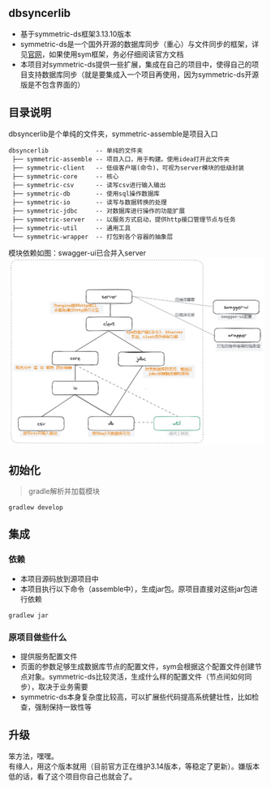 ## dbsyncerlib
* 基于symmetric-ds框架3.13.10版本  
* symmetric-ds是一个国外开源的数据库同步（重心）与文件同步的框架，详见[官网](https://www.symmetricds.org/)，如果使用sym框架，务必仔细阅读官方文档  
* 本项目对symmetric-ds提供一些扩展，集成在自己的项目中，使得自己的项目支持数据库同步（就是要集成入一个项目再使用，因为symmetric-ds开源版是不包含界面的）

## 目录说明
dbsyncerlib是个单纯的文件夹，symmetric-assemble是项目入口
```text
dbsyncerlib             -- 单纯的文件夹 
 ├── symmetric-assemble -- 项目入口，用于构建。使用idea打开此文件夹 
 ├── symmetric-client   -- 低级客户端(命令)，可视为server模块的低级封装
 ├── symmetric-core     -- 核心 
 ├── symmetric-csv      -- 读写csv进行输入输出 
 ├── symmetric-db       -- 使用sql操作数据库 
 ├── symmetric-io       -- 读写与数据转换的处理 
 ├── symmetric-jdbc     -- 对数据库进行操作的功能扩展 
 ├── symmetric-server   -- 以服务方式启动，提供http接口管理节点与任务 
 ├── symmetric-util     -- 通用工具 
 └── symmetric-wrapper  -- 打包到各个容器的抽象层 
```
模块依赖如图：swagger-ui已合并入server
![](sym-docs/imgs/sym_arch_simple.png)

## 初始化
> gradle解析并加载模块
```shell
gradlew develop
```

## 集成
### 依赖
* 本项目源码放到源项目中
* 本项目执行以下命令（assemble中），生成jar包。原项目直接对这些jar包进行依赖

```shell
gradlew jar
```

### 原项目做些什么
* 提供服务配置文件
* 页面的参数足够生成数据库节点的配置文件，sym会根据这个配置文件创建节点对象。symmetric-ds比较灵活，生成什么样的配置文件（节点间如何同步），取决于业务需要
* symmetric-ds本身复杂度比较高，可以扩展些代码提高系统健壮性，比如检查，强制保持一致性等

## 升级
笨方法，嘿嘿。  
有缘人，用这个版本就用（目前官方正在维护3.14版本，等稳定了更新）。嫌版本低的话，看了这个项目你自己也就会了。